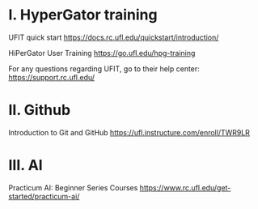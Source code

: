 # I. HyperGator training

UFIT quick start https://docs.rc.ufl.edu/quickstart/introduction/

HiPerGator User Training https://go.ufl.edu/hpg-training

For any questions regarding UFIT, go to their help center: https://support.rc.ufl.edu/

# II. Github

Introduction to Git and GitHub https://ufl.instructure.com/enroll/TWR9LR

# III. AI

Practicum AI: Beginner Series Courses https://www.rc.ufl.edu/get-started/practicum-ai/
